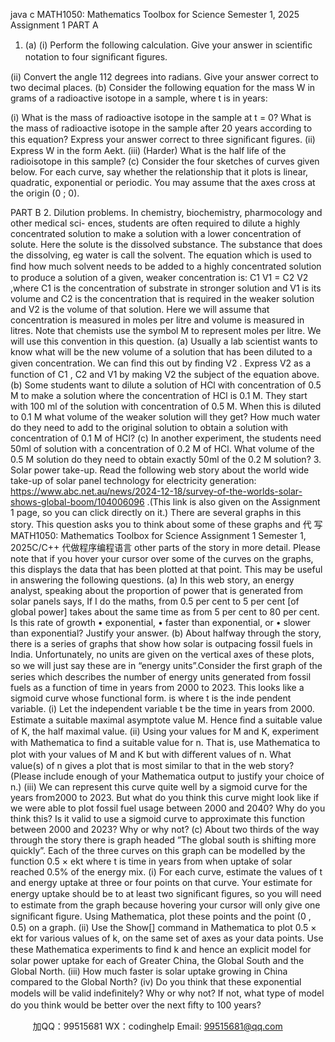 java c
MATH1050:   Mathematics   Toolbox   for   Science 
Semester   1,   2025 
Assignment 1 
PART A
1. (a)                   (i)       Perform   the   following   calculation.    Give   your   answer   in   scientiﬁc   notation   to four   signiﬁcant   ﬁgures.

(ii)       Convert the   angle   112 degrees into radians.    Give your   answer   correct   to   two   decimal   places.
(b)       Consider   the   following   equation   for   the   mass   W   in   grams   of   a   radioactive   isotope   in   a   sample,   where   t   is   in   years:

(i)         What is the mass of radioactive   isotope   in   the   sample   at   t   =   0?   What   is   the mass   of   radioactive   isotope   in   the   sample   after   20   years   according   to   this equation?   Express   your   answer   correct   to   three   signiﬁcant   ﬁgures. 
(ii)       Express   W   in   the   form   Aekt.
(iii)       (Harder)   What   is   the   half life   of the   radioisotope   in   this   sample?
(c)       Consider   the   four   sketches   of curves   given   below.    For   each   curve,   say   whether   the   relationship   that   it   plots   is   linear,   quadratic,   exponential   or   periodic.      You   may   assume   that   the   axes   cross   at   the   origin   (0   ;   0).

PART B 
2. Dilution problems. In   chemistry,   biochemistry,   pharmocology   and   other   medical   sci-   ences,    students   are   often   required   to   dilute   a   highly   concentrated   solution   to   make   a   solution   with   a   lower   concentration   of solute.    Here   the   solute is   the   dissolved   substance.   The   substance   that   does   the   dissolving,   eg   water   is   call   the   solvent.
The   equation   which   is   used   to   ﬁnd   how   much   solvent   needs   to   be   added   to   a   highly   concentrated   solution   to   produce   a   solution   of   a   given,   weaker   concentration   is:
C1   V1    =   C2   V2   ,where   C1    is   the   concentration   of substrate   in   stronger   solution   and   V1    is   its   volume   and   C2    is   the   concentration   that   is   required   in   the   weaker   solution   and   V2    is   the   volume   of   that   solution.   Here we will   assume that   concentration   is   measured   in   moles per   litre   and   volume   is   measured   in   litres.
Note   that      chemists      use   the      symbol      M   to   represent      moles   per      litre.       We   will    use   this   convention   in   this   question.
(a)       Usually   a   lab   scientist   wants   to   know   what   will   be   the   new   volume   of   a   solution that has   been   diluted   to   a   given   concentration.    We   can   ﬁnd   this   out   by   ﬁnding   V2   .      Express   V2      as   a   function   of   C1   ,   C2      and   V1      by   making   V2      the   subject   of   the   equation   above. 
(b)       Some   students   want   to   dilute   a   solution   of   HCl   with   concentration   of   0.5   M   to   make   a   solution   where   the   concentration   of   HCl   is   0.1   M.   They   start   with   100   ml   of   the   solution   with   concentration   of   0.5   M.   When   this   is   diluted   to   0.1   M   what   volume of the weaker solution will they   get?    How   much water   do   they   need   to   add   to   the   original   solution   to   obtain   a   solution   with   concentration   of 0.1   M   of HCl? 
(c)         In   another   experiment, the   students   need   50ml   of solution with   a   concentration   of 0.2   M   of   HCl.   What   volume   of the   0.5   M   solution   do   they   need   to   obtain   exactly   50ml   of   the   0.2   M   solution?
3. Solar power take-up. Read   the   following   web   story   about   the   world   wide   take-up   of   solar   panel   technology   for   electricity   generation:
https://www.abc.net.au/news/2024-12-18/survey-of-the-worlds-solar-shows-global-boom/104006096 .(This   link   is   also   given   on   the   Assignment   1   page,   so   you   can   click   directly   on   it.)   There   are   several   graphs   in   this   story.      This   question   asks   you   to   think   about   some   of   these   graphs   and 代 写MATH1050: Mathematics Toolbox for Science Assignment 1 Semester 1, 2025C/C++
代做程序编程语言  other   parts   of   the   story   in   more   detail.    Please   note   that   if   you   hover   your   cursor over some of the curves on the graphs, this   displays   the   data   that   has   been   plotted   at   that   point.   This   may   be   useful   in   answering   the   following   questions.
(a)         In   this   web   story,   an   energy   analyst,   speaking   about   the   proportion   of power   that   is   generated   from   solar   panels   says,   If   I   do   the   maths,   from   0.5   per   cent   to   5   per   cent   [of global power] takes   about the same   time   as   from   5   per   cent   to   80   per   cent.   Is   this   rate   of growth
•      exponential,
•      faster   than   exponential,   or
•      slower   than   exponential?
Justify   your   answer.
(b)         About   halfway   through   the   story,   there   is   a   series   of   graphs   that   show   how   solar   is   outpacing   fossil   fuels   in   India.   Unfortunately,   no   units   are   given   on   the   vertical   axes   of these   plots,   so   we   will just   say   these   are   in    “energy   units”.Consider   the   ﬁrst   graph   of   the   series   which   describes   the   number   of   energy   units   generated   from   fossil   fuels   as   a   function   of time   in   years   from   2000   to   2023.    This looks like a sigmoid curve whose functional form. is  where t is the inde   pendent   variable.
(i)         Let   the   independent   variable   t   be   the   time   in   years   from   2000.    Estimate   a   suitable   maximal   asymptote value   M.   Hence ﬁnd   a   suitable value of   K,   the   half maximal   value.
(ii)       Using   your   values   for   M   and   K,   experiment   with   Mathematica   to   ﬁnd   a   suitable   value   for   n.    That   is,   use   Mathematica   to   plot  with your   values   of   M   and   K   but   with   diﬀerent   values   of n.   What   value(s)   of n gives   a   plot that   is   most   similar to that   in the   web   story?    (Please   include   enough   of your   Mathematica   output   to justify   your   choice   of n.)
(iii)         We   can represent this   curve   quite well by   a   sigmoid   curve   for   the   years   from2000   to   2023.    But   what   do   you   think   this   curve   might   look   like   if   we   were   able   to   plot   fossil   fuel   usage   between   2000   and   2040?      Why   do   you   think   this?   Is it valid to use a   sigmoid   curve   to   approximate   this   function   between   2000   and   2023?   Why   or   why   not?
(c)         About   two   thirds   of the   way   through   the   story   there   is   graph   headed   ”The   global   south   is   shifting   more   quickly”.         Each   of   the   three   curves   on   this   graph   can   be   modelled   by   the   function
0.5   × ekt
where t is time in years   from   when   uptake   of solar   reached   0.5%   of the   energy   mix. 
(i)         For   each   curve,   estimate   the   values   of   t   and   energy   uptake   at   three   or   four   points on that curve.       Your estimate    for    energy uptake should be to at   least   two   signiﬁcant   ﬁgures, so   you   will   need   to   estimate   from   the   graph   because      hovering   your cursor   will only   give one signiﬁcant   ﬁgure.       Using   Mathematica,   plot   these   points   and   the   point   (0   ,   0.5)   on   a   graph.
(ii)       Use the Show[] command in Mathematica to   plot   0.5 ×   ekt    for various   values of   k,   on   the   same   set   of   axes   as   your   data   points.    Use   these   Mathematica experiments   to   ﬁnd   k   and   hence   an   explicit   model   for   solar   power   uptake for   each   of   Greater   China,   the   Global   South   and   the   Global   North.
(iii)       How   much   faster   is   solar   uptake   growing   in   China   compared   to   the   Global   North?
(iv)         Do   you   think   that   these   exponential   models   will   be   valid   indeﬁnitely?   Why   or   why   not?    If   not,   what   type   of   model   do   you   think   would   be   better   over   the   next   ﬁfty   to   100   years?

         
加QQ：99515681  WX：codinghelp  Email: 99515681@qq.com
